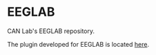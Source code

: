 # EEGLAB
CAN Lab's EEGLAB repository.

The plugin developed for EEGLAB is located [here](https://github.com/canlabluc/EEGLAB/tree/master/plugins/canlab1.0#can-labs-eeglab-plugin).
